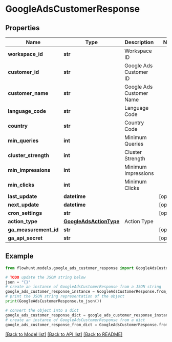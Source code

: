 # GoogleAdsCustomerResponse


## Properties

Name | Type | Description | Notes
------------ | ------------- | ------------- | -------------
**workspace_id** | **str** | Workspace ID | 
**customer_id** | **str** | Google Ads Customer ID | 
**customer_name** | **str** | Google Ads Customer Name | 
**language_code** | **str** | Language Code | 
**country** | **str** | Country Code | 
**min_queries** | **int** | Minimum Queries | 
**cluster_strength** | **int** | Cluster Strength | 
**min_impressions** | **int** | Minimum Impressions | 
**min_clicks** | **int** | Minimum Clicks | 
**last_update** | **datetime** |  | [optional] 
**next_update** | **datetime** |  | [optional] 
**cron_settings** | **str** |  | [optional] 
**action_type** | [**GoogleAdsActionType**](GoogleAdsActionType.md) | Action Type | 
**ga_measurement_id** | **str** |  | [optional] 
**ga_api_secret** | **str** |  | [optional] 

## Example

```python
from flowhunt.models.google_ads_customer_response import GoogleAdsCustomerResponse

# TODO update the JSON string below
json = "{}"
# create an instance of GoogleAdsCustomerResponse from a JSON string
google_ads_customer_response_instance = GoogleAdsCustomerResponse.from_json(json)
# print the JSON string representation of the object
print(GoogleAdsCustomerResponse.to_json())

# convert the object into a dict
google_ads_customer_response_dict = google_ads_customer_response_instance.to_dict()
# create an instance of GoogleAdsCustomerResponse from a dict
google_ads_customer_response_from_dict = GoogleAdsCustomerResponse.from_dict(google_ads_customer_response_dict)
```
[[Back to Model list]](../README.md#documentation-for-models) [[Back to API list]](../README.md#documentation-for-api-endpoints) [[Back to README]](../README.md)


